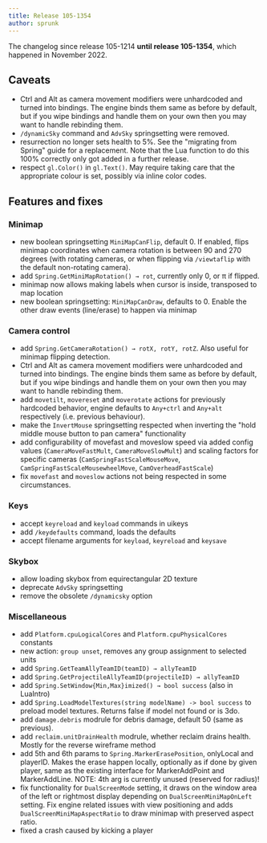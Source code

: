```yaml
---
title: Release 105-1354
author: sprunk
---
```


The changelog since release 105-1214 **until release 105-1354**, which happened in November 2022.

## Caveats
* Ctrl and Alt as camera movement modifiers were unhardcoded and turned into bindings. The engine binds them same as before by default, but if you wipe bindings and handle them on your own then you may want to handle rebinding them.
* `/dynamicSky` command and `AdvSky` springsetting were removed.
* resurrection no longer sets health to 5%. See the "migrating from Spring" guide for a replacement. Note that the Lua function to do this 100% correctly only got added in a further release.
* respect `gl.Color()` in `gl.Text()`. May require taking care that the appropriate colour is set, possibly via inline color codes.

## Features and fixes

### Minimap
* new boolean springsetting `MiniMapCanFlip`, default 0. If enabled, flips minimap coordinates when camera rotation is between 90 and 270 degrees (with rotating cameras, or when flipping via `/viewtaflip` with the default non-rotating camera).
* add `Spring.GetMiniMapRotation() → rot`, currently only 0, or π if flipped.
* minimap now allows making labels when cursor is inside, transposed to map location
* new boolean springsetting: `MiniMapCanDraw`, defaults to 0. Enable the other draw events (line/erase) to happen via minimap

### Camera control
* add `Spring.GetCameraRotation() → rotX, rotY, rotZ`. Also useful for minimap flipping detection.
* Ctrl and Alt as camera movement modifiers were unhardcoded and turned into bindings. The engine binds them same as before by default, but if you wipe bindings and handle them on your own then you may want to handle rebinding them.
* add `movetilt`, `movereset` and `moverotate` actions for previously hardcoded behavior, engine defaults to `Any+ctrl` and `Any+alt` respectively (i.e. previous behaviour).
* make the `InvertMouse` springsetting respected when inverting the "hold middle mouse button to pan camera" functionality
 * add configurability of movefast and moveslow speed via added config values (`CameraMoveFastMult`, `CameraMoveSlowMult`) and scaling factors for specific cameras (`CamSpringFastScaleMouseMove`, `CamSpringFastScaleMousewheelMove`, `CamOverheadFastScale`)
* fix `movefast` and `moveslow` actions not being respected in some circumstances.

### Keys
* accept `keyreload` and `keyload` commands in uikeys
* add `/keydefaults` command, loads the defaults
* accept filename arguments for `keyload`, `keyreload` and `keysave`

### Skybox
* allow loading skybox from equirectangular 2D texture
* deprecate `AdvSky` springsetting
* remove the obsolete `/dynamicsky` option

### Miscellaneous
* add `Platform.cpuLogicalCores` and `Platform.cpuPhysicalCores` constants
* new action: `group unset`, removes any group assignment to selected units
* add `Spring.GetTeamAllyTeamID(teamID) → allyTeamID`
* add `Spring.GetProjectileAllyTeamID(projectileID) → allyTeamID`
* add `Spring.SetWindow{Min,Max}imized() → bool success` (also in LuaIntro)
* add `Spring.LoadModelTextures(string modelName) -> bool success` to preload model textures. Returns false if model not found or is 3do.
* add `damage.debris` modrule for debris damage, default 50 (same as previous).
* add `reclaim.unitDrainHealth` modrule, whether reclaim drains health. Mostly for the reverse wireframe method
* add 5th and 6th params to `Spring.MarkerErasePosition`, onlyLocal and playerID. Makes the erase happen locally, optionally as if done by given player, same as the existing interface for MarkerAddPoint and MarkerAddLine. NOTE: 4th arg is currently unused (reserved for radius)!
* fix functionality for `DualScreenMode` setting, it draws on the window area of the left or rightmost display depending on `DualScreenMiniMapOnLeft` setting. Fix engine related issues with view positioning and adds `DualScreenMiniMapAspectRatio` to draw minimap with preserved aspect ratio.
* fixed a crash caused by kicking a player
